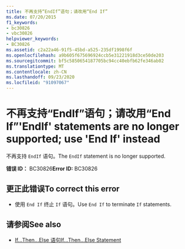 ```yaml
---
title: 不再支持“EndIf”语句；请改用“End If”
ms.date: 07/20/2015
f1_keywords:
- bc30826
- vbc30826
helpviewer_keywords:
- BC30826
ms.assetid: c2a22a46-91f5-45bd-a525-235df1998f6f
ms.openlocfilehash: a9b605f675696924ccb5e31221918d3ce50de203
ms.sourcegitcommit: bf5c5850654187705bc94cc40ebfb62fe346ab02
ms.translationtype: MT
ms.contentlocale: zh-CN
ms.lasthandoff: 09/23/2020
ms.locfileid: "91097067"
---
```

# <a name="endif-statements-are-no-longer-supported-use-end-if-instead"></a><span data-ttu-id="b37a7-102">不再支持“EndIf”语句；请改用“End If”</span><span class="sxs-lookup"><span data-stu-id="b37a7-102">'EndIf' statements are no longer supported; use 'End If' instead</span></span>

<span data-ttu-id="b37a7-103">不再支持 `EndIf` 语句。</span><span class="sxs-lookup"><span data-stu-id="b37a7-103">The `EndIf` statement is no longer supported.</span></span>  
  
 <span data-ttu-id="b37a7-104">**错误 ID：** BC30826</span><span class="sxs-lookup"><span data-stu-id="b37a7-104">**Error ID:** BC30826</span></span>  
  
## <a name="to-correct-this-error"></a><span data-ttu-id="b37a7-105">更正此错误</span><span class="sxs-lookup"><span data-stu-id="b37a7-105">To correct this error</span></span>  
  
- <span data-ttu-id="b37a7-106">使用 `End If` 终止 `If` 语句。</span><span class="sxs-lookup"><span data-stu-id="b37a7-106">Use `End If` to terminate `If` statements.</span></span>  
  
## <a name="see-also"></a><span data-ttu-id="b37a7-107">请参阅</span><span class="sxs-lookup"><span data-stu-id="b37a7-107">See also</span></span>

- [<span data-ttu-id="b37a7-108">If...Then...Else 语句</span><span class="sxs-lookup"><span data-stu-id="b37a7-108">If...Then...Else Statement</span></span>](../language-reference/statements/if-then-else-statement.md)
